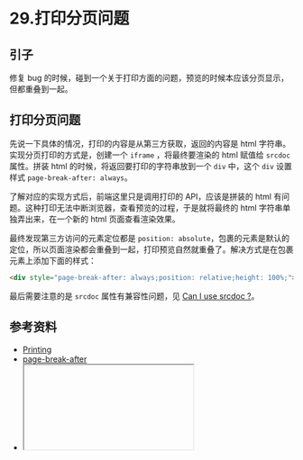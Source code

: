 # 29.打印分页问题
## <a name="situation"></a> 引子
修复 bug 的时候，碰到一个关于打印方面的问题，预览的时候本应该分页显示，但都重叠到一起。

## 打印分页问题
先说一下具体的情况，打印的内容是从第三方获取，返回的内容是 html 字符串。实现分页打印的方式是，创建一个 `iframe` ，将最终要渲染的 html 赋值给 `srcdoc` 属性。拼装 html 的时候，将返回要打印的字符串放到一个 `div` 中，这个 `div` 设置样式 `page-break-after: always`。

了解对应的实现方式后，前端这里只是调用打印的 API，应该是拼装的 html 有问题。这种打印无法中断浏览器，查看预览的过程，于是就将最终的 html 字符串单独弄出来，在一个新的 html 页面查看渲染效果。

最终发现第三方访问的元素定位都是 `position: absolute`，包裹的元素是默认的定位，所以页面渲染都会重叠到一起，打印预览自然就重叠了。解决方式是在包裹元素上添加下面的样式：
```html
<div style="page-break-after: always;position: relative;height: 100%;"></div>
```
最后需要注意的是 `srcdoc` 属性有兼容性问题，见 [Can I use srcdoc ?][url-can-use-srcdoc]。

## 参考资料
- [Printing][url-mdn-print]
- [page-break-after][url-mdn-page-break-after]
- [<iframe>: The Inline Frame element][url-mdn-iframe]

[url-repository-images]:https://xxholic.github.io/segment/images

[url-mdn-print]:https://developer.mozilla.org/en-US/docs/Web/Guide/Printing
[url-mdn-page-break-after]:https://developer.mozilla.org/en-US/docs/Web/CSS/page-break-after
[url-mdn-iframe]:https://developer.mozilla.org/en-US/docs/Web/HTML/Element/iframe
[url-can-use-srcdoc]:https://caniuse.com/#search=srcdoc





